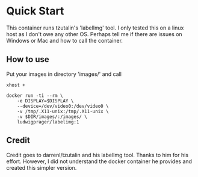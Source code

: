 # Quick Start

This container runs tzutalin's 'labelImg' tool.
I only tested this on a linux host as I don't owe any other OS. Perhaps tell me if there are issues on Windows or Mac and how to call the container.

## How to use

Put your images in directory 'images/' and call

~~~
xhost +

docker run -ti --rm \
	-e DISPLAY=$DISPLAY \
	--device=/dev/video0:/dev/video0 \
	-v /tmp/.X11-unix:/tmp/.X11-unix \
	-v $DIR/images/:/images/ \
	ludwigprager/labelimg:1
~~~

## Credit

Credit goes to darrenl/tzutalin and his labelImg tool. Thanks to him for his effort.
However, I did not understand the docker container he provides and created this simpler version.
